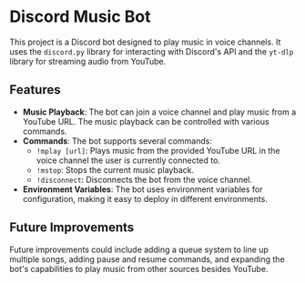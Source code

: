 # Discord Music Bot

This project is a Discord bot designed to play music in voice channels. It uses the `discord.py` library for interacting with Discord's API and the `yt-dlp` library for streaming audio from YouTube.

## Features

- **Music Playback**: The bot can join a voice channel and play music from a YouTube URL. The music playback can be controlled with various commands.
- **Commands**: The bot supports several commands:
  - `!mplay [url]`: Plays music from the provided YouTube URL in the voice channel the user is currently connected to.
  - `!mstop`: Stops the current music playback.
  - `!disconnect`: Disconnects the bot from the voice channel.
- **Environment Variables**: The bot uses environment variables for configuration, making it easy to deploy in different environments.

## Future Improvements

Future improvements could include adding a queue system to line up multiple songs, adding pause and resume commands, and expanding the bot's capabilities to play music from other sources besides YouTube.
